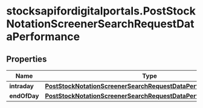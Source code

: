 # stocksapifordigitalportals.PostStockNotationScreenerSearchRequestDataPerformance

## Properties

Name | Type | Description | Notes
------------ | ------------- | ------------- | -------------
**intraday** | [**PostStockNotationScreenerSearchRequestDataPerformanceIntraday**](PostStockNotationScreenerSearchRequestDataPerformanceIntraday.md) |  | [optional] 
**endOfDay** | [**PostStockNotationScreenerSearchRequestDataPerformanceEndOfDay**](PostStockNotationScreenerSearchRequestDataPerformanceEndOfDay.md) |  | [optional] 



